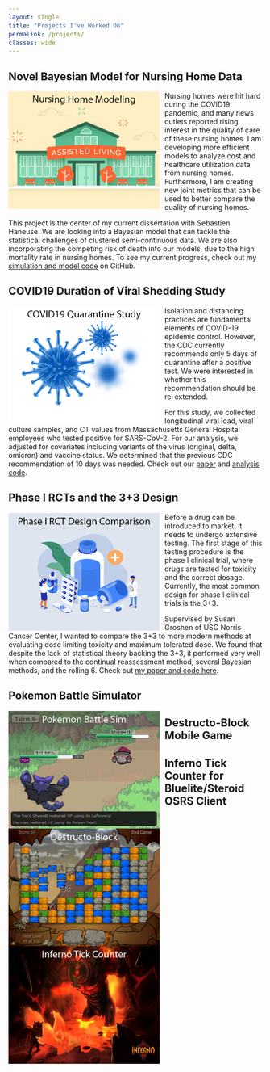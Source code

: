 ```yaml
---
layout: single
title: "Projects I've Worked On"
permalink: /projects/
classes: wide
---
```



## Novel Bayesian Model for Nursing Home Data
<img align="left" width="300" style="padding-right:10px;" src="/assets/images/nursing.png"> Nursing homes were hit hard during the COVID19 pandemic, and many news outlets reported rising interest in the quality of care of these nursing homes. I am developing more efficient models to analyze cost and healthcare utilization data from nursing homes. Furthermore, I am creating new joint metrics that can be used to better compare the quality of nursing homes.

This project is the center of my current dissertation with Sebastien Haneuse. We are looking into a Bayesian model that can tackle the statistical challenges of clustered semi-continuous data. We are also incorporating the competing risk of death into our models, due to the high mortality rate in nursing homes. To see my current progress, check out my <a href="https://github.com/luuj/Semi-continuous-Bayesian-Modeling">simulation and model code</a> on GitHub.

## COVID19 Duration of Viral Shedding Study
<img align="left" width="300" style="padding-right:10px;" src="/assets/images/covid.png"> Isolation and distancing practices are fundamental elements of COVID-19 epidemic control. However, the CDC currently recommends only 5 days of quarantine after a positive test. We were interested in whether this recommendation should be re-extended.

For this study, we collected longitudinal viral load, viral culture samples, and CT values from Massachusetts General Hospital employees who tested positive for SARS-CoV-2. For our analysis, we adjusted for covariates including variants of the virus (original, delta, omicron) and vaccine status. We determined that the previous CDC recommendation of 10 days was needed. Check out our <a href="https://www.ncbi.nlm.nih.gov/pmc/articles/PMC8855795/">paper</a> and <a href="https://github.com/luuj/SARS-CoV-2-Infection-Time">analysis code</a>.

## Phase I RCTs and the 3+3 Design
<img align="left" width="300" style="padding-right:10px;" src="/assets/images/ct.png"> Before a drug can be introduced to market, it needs to undergo extensive testing. The first stage of this testing procedure is the phase I clinical trial, where drugs are tested for toxicity and the correct dosage. Currently, the most common design for phase I clinical trials is the 3+3.

Supervised by Susan Groshen of USC Norris Cancer Center, I wanted to compare the 3+3 to more modern methods at evaluating dose limiting toxicity and maximum tolerated dose. We found that despite the lack of statistical theory backing the 3+3, it performed very well when compared to the continual reassessment method, several Bayesian methods, and the rolling 6. Check out <a href="https://github.com/luuj/3-3-Simulation">my paper and code here</a>.




## Pokemon Battle Simulator
<img align="left" width="300" style="padding-right:10px;" src="/assets/images/pokemon.png"> 

## Destructo-Block Mobile Game
<img align="left" width="300" style="padding-right:10px;" src="/assets/images/destructo.png"> 

## Inferno Tick Counter for Bluelite/Steroid OSRS Client
<img align="left" width="300" style="padding-right:10px;" src="/assets/images/inferno.png"> 
